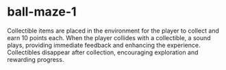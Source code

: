 # ball-maze-1
Collectible items are placed in the environment for the player to collect and earn 10 points each. When the player collides with a collectible, a sound plays, providing immediate feedback and enhancing the experience. Collectibles disappear after collection, encouraging exploration and rewarding progress.
